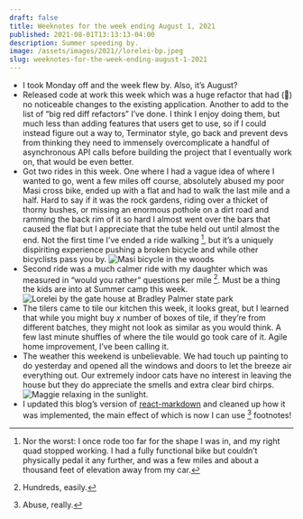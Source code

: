 ```yaml
---
draft: false
title: Weeknotes for the week ending August 1, 2021
published: 2021-08-01T13:13:13-04:00
description: Summer speeding by.
image: /assets/images/2021//lorelei-bp.jpeg
slug: weeknotes-for-the-week-ending-august-1-2021
---
```

- I took Monday off and the week flew by. Also, it’s August?
- Released code at work this week which was a huge refactor that had (🤞) no noticeable changes to the existing application. Another to add to the list of “big red diff refactors” I’ve done. I think I enjoy doing them, but much less than adding features that users get to use, so if I could instead figure out a way to, Terminator style, go back and prevent devs from thinking they need to immensely overcomplicate a handful of asynchronous API calls before building the project that I eventually work on, that would be even better.
- Got two rides in this week. One where I had a vague idea of where I wanted to go, went a few miles off course, absolutely abused my poor Masi cross bike, ended up with a flat and had to walk the last mile and a half. Hard to say if it was the rock gardens, riding over a thicket of thorny bushes, or missing an enormous pothole on a dirt road and ramming the back rim of it so hard I almost went over the bars that caused the flat but I appreciate that the tube held out until almost the end. Not the first time I’ve ended a ride walking [^1], but it’s a uniquely dispiriting experience pushing a broken bicycle and while other bicyclists pass you by.
![Masi bicycle in the woods](/assets/images/2021//masi.jpeg)
- Second ride was a much calmer ride with my daughter which was measured in “would you rather” questions per mile [^2]. Must be a thing the kids are into at Summer camp this week.
![Lorelei by the gate house at Bradley Palmer state park](/assets/images/2021//lorelei-bp.jpeg)
- The tilers came to tile our kitchen this week, it looks great, but I learned that while you might buy _x_ number of boxes of tile, if they’re from different batches, they might not look as similar as you would think. A few last minute shuffles of where the tile would go took care of it. Agile home improvement, I’ve been calling it.
- The weather this weekend is unbelievable. We had touch up painting to do yesterday and opened all the windows and doors to let the breeze air everything out. Our extremely indoor cats have no interest in leaving the house but they do appreciate the smells and extra clear bird chirps.
![Maggie relaxing in the sunlight.](/assets/images/2021//relax-cat.jpeg)
- I updated this blog’s version of [react-markdown](https://github.com/remarkjs/react-markdown) and cleaned up how it was implemented, the main effect of which is now I can use [^3] footnotes! 

[^1]:Nor the worst: I once rode too far for the shape I was in, and my right quad stopped working. I had a fully functional bike but couldn’t physically pedal it any further, and was a few miles and about a thousand feet of elevation away from my car.
[^2]: Hundreds, easily.
[^3]: Abuse, really.